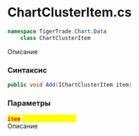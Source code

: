 
# ChartClusterItem.cs
```csharp
namespace TigerTrade.Chart.Data  
    class ChartClusterItem
```

Описание

### Синтаксис
```csharp
public void Add(IChartClusterItem item)
```

### Параметры
<mark style="color:red;">**`item`**</mark> <mark style="color:yellow;">`IChartClusterItem`</mark>  
 Описание  
  

                    
                    